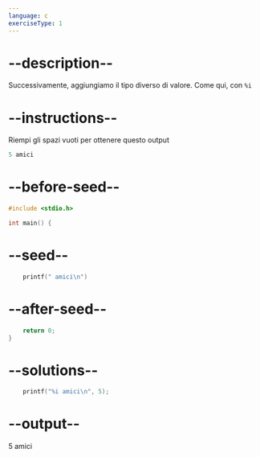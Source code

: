 ```yaml
---
language: c
exerciseType: 1
---
```


# --description--

Successivamente, aggiungiamo il tipo diverso di valore.
Come qui, con `%i`

# --instructions--

Riempi gli spazi vuoti per ottenere questo output
```c
5 amici
```

# --before-seed--

```c
#include <stdio.h>

int main() {
```

# --seed--

```c
    printf(" amici\n")
```

# --after-seed--

```c
    return 0;
}
```

# --solutions--

```c
    printf("%i amici\n", 5);
```

# --output--

5 amici
